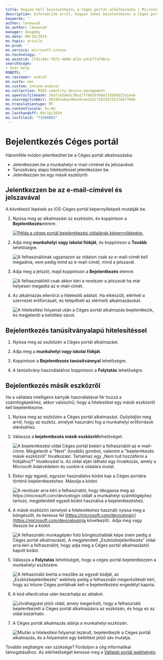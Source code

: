 ```yaml
---
title: Hogyan kell bejelentkezni a Céges portál alkalmazásba | Microsoft Docs
description: Információk arról, hogyan lehet bejelentkezni a Céges portál alkalmazásba különféle platformokon.
keywords: ''
author: lenewsad
ms.author: lanewsad
manager: dougeby
ms.date: 09/18/2019
ms.topic: article
ms.prod: ''
ms.service: microsoft-intune
ms.technology: ''
ms.assetid: cfd214bc-f072-4808-af2e-a3cbf7af9bca
searchScope:
- User help
ROBOTS: ''
ms.reviewer: esmich
ms.suite: ems
ms.custom: intune-enduser
ms.collection: M365-identity-device-management
ms.openlocfilehash: 16d7142e6dc38a177f8820f60e7335b8b23a1eeb
ms.sourcegitcommit: 8934b1abec96e18cee15a77107d37551766f7666
ms.translationtype: MT
ms.contentlocale: hu-HU
ms.lasthandoff: 09/18/2019
ms.locfileid: "71099802"
---
```

# <a name="sign-in-to-company-portal"></a>Bejelentkezés Céges portál  

Háromféle módon jelentkezhet be a Céges portál alkalmazásba:

* Jelentkezzen be a munkahelyi e-mail-címével és jelszavával.  
* Tanúsítvány alapú hitelesítéssel jelentkezzen be.  
* Jelentkezzen be egy másik eszközről.    


## <a name="sign-in-with-your-email-address-and-password"></a>Jelentkezzen be az e-mail-címével és jelszavával
A következő lépések az iOS-Céges portál képernyőképeit mutatják be.  

1. Nyissa meg az alkalmazást az eszközön, és koppintson a **Bejelentkezés**elemre.  

   [![Példa a céges portál bejelentkezési oldalának képernyőképére. ](/intune-user-help/media/intune-ios-cp-signin-1908.png)](/intune-user-help/media/intune-ios-cp-signin-lightbox-1908.png#lightbox)  


2. Adja meg **munkahelyi vagy iskolai fiókját**, és koppintson a **Tovább** lehetőségre.

   ![A felhasználónak ugyanazon az oldalon csak az e-mail-címét kell megadnia, nem pedig mind az e-mail-címét, mind a jelszavát.](/intune-user-help/media/cp_ios_aad_signin_after_1804_002.png)

3. Adja meg a jelszót, majd koppintson a **Bejelentkezés** elemre.

   ![A felhasználótól csak akkor kéri a rendszer a jelszavát ha már helyesen megadta az e-mail-címét.](/intune-user-help/media/cp_ios_aad_signin_after_1804_003.png)

4. Az alkalmazás ellenőrzi a hitelesítő adatait. Ha elkészült, elérheti a szervezet erőforrásait, és telepítheti az elérhető alkalmazásokat.  

   ![A hitelesítési folyamat után a Céges portál alkalmazás bejelentkezik, és megjeleníti a betöltési sávot.](/intune-user-help/media/cp_ios_aad_signin_after_1804_004.png)

## <a name="sign-in-with-certificate-based-authentication"></a>Bejelentkezés tanúsítványalapú hitelesítéssel

1. Nyissa meg az eszközén a Céges portál alkalmazást.  

2. Adja meg a **munkahelyi vagy iskolai fiókját**.  

3. Koppintson a **Bejelentkezés tanúsítvánnyal** lehetőségre.  

4. A tanúsítvány használatához koppintson a **Folytatás** lehetőségre.  

## <a name="sign-in-from-another-device"></a>Bejelentkezés másik eszközről

Ha a vállalata intelligens kártyák használatával fér hozzá a számítógépekhez, akkor valószínű, hogy a hitelesítést egy másik eszközről kell bejelentkeznie.  

1. Nyissa meg az eszközén a Céges portál alkalmazást. Győződjön meg arról, hogy az eszköz, amelyet használni fog a munkahelyi erőforrások eléréséhez.       

1. Válassza a **bejelentkezés másik eszközről**lehetőséget.  

   ![A bejelentkezési oldal Céges portál bekéri a felhasználót az e-mail-címre.  Megjeleníti a "Next" (tovább) gombot, valamint a "bejelentkezés másik eszközről" hivatkozást. Tartalmaz egy „Nem tud hozzáférni a fiókjához?” hivatkozást is. Az oldal alján látható egy hivatkozás, amely a Microsoft Adatvédelem és cookie-k oldalára mutat.](/intune-user-help/media/cp_ios_aad_signin_after_1804_005.png)

2. Ekkor egy egyedi, egyszer használatos kódot kap a Céges portálra történő bejelentkezéshez. Másolja a kódot.

   ![A rendszer arra kéri a felhasználót, hogy látogassa meg az https://microsoft.com/devicelogin oldalt a munkahelyi számítógéphez tartozó, megjelenített egyedi kódot használva a bejelentkezéshez.](/intune-user-help/media/cp_ios_aad_signin_after_1804_006.png)

3. A másik eszközön (amelyet a hitelesítéshez használ) nyissa meg a böngészőt, és keresse fel [https://microsoft.com/devicelogin](https://microsoft.com/devicelogin)a következőt:. Adja meg vagy illessze be a kódot.  

   ![A felhasználó munkagépén futó böngészőablak képe (nem pedig a Céges portál alkalmazásé). A megjelenített „Eszközbejelentkezés” oldal arra kéri a felhasználót, hogy adja meg a Céges portál alkalmazástól kapott kódot.](/intune/media/cp_ios_aad_signin_from_another_device_after_1704_004.png)

4. Válassza a __Folytatás__ lehetőséget, hogy a céges portál bejelentkezzen a munkahelyi eszközére.   

   ![A felhasználó beírta a mezőbe az egyedi kódját, az „Eszközbejelentkezés” webhely pedig a felhasználó megerősítését kéri, hogy az Intune Céges portálnak kell-e bejelentkezési engedélyt kapnia.](/intune/media/cp_ios_aad_signin_from_another_device_after_1704_005.png)

5. A kód ellenőrzése után bezárhatja az ablakot.  

   ![Jóváhagyást jelző oldal, amely megerősíti, hogy a felhasználó bejelentkezett a Céges portál alkalmazásra az eszközén, és hogy ez az oldal bezárható.](/intune/media/cp_ios_aad_signin_from_another_device_after_1704_006.png)

6. A Céges portál alkalmazás aláírja a munkahelyi eszközén.  

   ![Miután a hitelesítési folyamat lezárult, bejelentkezik a Céges portál alkalmazás, és a folyamatot egy betöltést jelző sáv mutatja.](/intune-user-help/media/cp_ios_aad_signin_after_1804_007.png)

További segítségre van szüksége? Forduljon a cég informatikai támogatásához. Az elérhetőségét keresse meg a [Vállalati portál webhelyén](https://go.microsoft.com/fwlink/?linkid=2010980).  
